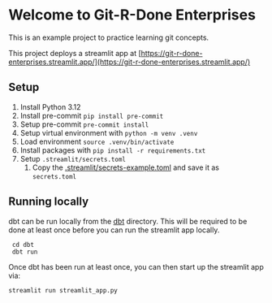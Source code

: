# Welcome to Git-R-Done Enterprises

This is an example project to practice learning git concepts.

This project deploys a streamlit app at [https://git-r-done-enterprises.streamlit.app/](https://git-r-done-enterprises.streamlit.app/)

## Setup

1. Install Python 3.12
2. Install pre-commit `pip install pre-commit`
3. Setup pre-commit `pre-commit install`
4. Setup virtual environment with `python -m venv .venv`
5. Load environment `source .venv/bin/activate`
6. Install packages with `pip install -r requirements.txt`
7. Setup `.streamlit/secrets.toml`
   1. Copy the [.streamlit/secrets-example.toml](.streamlit/secrets-example.toml) and save it as `secrets.toml`

## Running locally

dbt can be run locally from the [dbt](dbt/) directory. This will be required to be done at least once before you can run the streamlit app locally.

     cd dbt
     dbt run

Once dbt has been run at least once, you can then start up the streamlit app via:

    streamlit run streamlit_app.py

